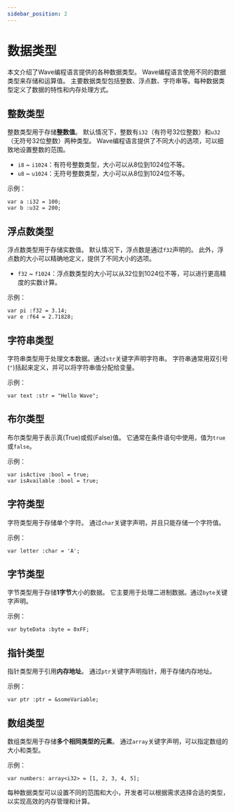 ```yaml
---
sidebar_position: 2
---
```


# 数据类型

本文介绍了Wave编程语言提供的各种数据类型。
Wave编程语言使用不同的数据类型来存储和运算值。
主要数据类型包括整数、浮点数、字符串等。每种数据类型定义了数据的特性和内存处理方式。

## 整数类型
整数类型用于存储**整数值**。
默认情况下，整数有`i32`（有符号32位整数）和`u32`（无符号32位整数）两种类型。
Wave编程语言提供了不同大小的选项，可以细致地设置整数的范围。

* `i8` ~ `i1024`：有符号整数类型，大小可以从8位到1024位不等。
* `u8` ~ `u1024`：无符号整数类型，大小可以从8位到1024位不等。

示例：
```wave
var a :i32 = 100;
var b :u32 = 200;
```

## 浮点数类型
浮点数类型用于存储实数值。
默认情况下，浮点数是通过`f32`声明的。
此外，浮点数的大小可以精确地定义，提供了不同大小的选项。

* `f32` ~ `f1024`：浮点数类型的大小可以从32位到1024位不等，可以进行更高精度的实数计算。

示例：
```wave
var pi :f32 = 3.14;
var e :f64 = 2.71828;
```

## 字符串类型
字符串类型用于处理文本数据。通过`str`关键字声明字符串。
字符串通常用双引号(`"`)括起来定义，并可以将字符串值分配给变量。

示例：
```wave
var text :str = "Hello Wave";
```

## 布尔类型
布尔类型用于表示真(True)或假(False)值。
它通常在条件语句中使用，值为`true`或`false`。

示例：
```wave
var isActive :bool = true;
var isAvailable :bool = true;
```

## 字符类型
字符类型用于存储单个字符。
通过`char`关键字声明，并且只能存储一个字符值。

示例：
```wave
var letter :char = 'A';
```

## 字节类型
字节类型用于存储**1字节**大小的数据。
它主要用于处理二进制数据。通过`byte`关键字声明。

示例：
```wave
var byteData :byte = 0xFF;
```

## 指针类型
指针类型用于引用**内存地址**。
通过`ptr`关键字声明指针，用于存储内存地址。

示例：
```wave
var ptr :ptr = &someVariable;
```

## 数组类型
数组类型用于存储**多个相同类型的元素**。
通过`array`关键字声明，可以指定数组的大小和类型。

示例：
```wave
var numbers: array<i32> = [1, 2, 3, 4, 5];
```

每种数据类型可以设置不同的范围和大小，开发者可以根据需求选择合适的类型，以实现高效的内存管理和计算。

